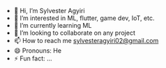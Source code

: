 - 👋 Hi, I’m Sylvester Agyiri
- 👀 I’m interested in ML, flutter, game dev, IoT, etc.
- 🌱 I’m currently learning ML
- 💞️ I’m looking to collaborate on any project
- 📫 How to reach me sylvesteragyiri02@gmail.com
- 😄 Pronouns: He
- ⚡ Fun fact: ...

<!---
sylvesteragyiri/sylvesteragyiri is a ✨ special ✨ repository because its `README.md` (this file) appears on your GitHub profile.
You can click the Preview link to take a look at your changes.
--->
